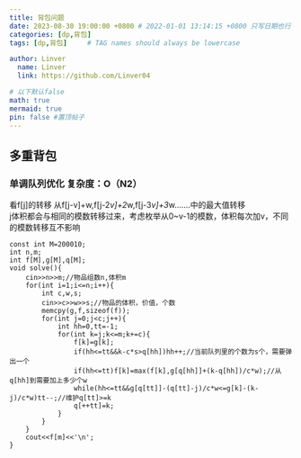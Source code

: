 ```yaml
---
title: 背包问题
date: 2023-08-30 19:00:00 +0800 # 2022-01-01 13:14:15 +0800 只写日期也行；不写秒也行；这样也行 2022-03-09T00:55:42+08:00
categories: [dp,背包]
tags: [dp,背包]     # TAG names should always be lowercase

author: Linver
  name: Linver
  link: https://github.com/Linver04

# 以下默认false
math: true
mermaid: true
pin: false #置顶帖子
---
```

## 多重背包
### 单调队列优化 复杂度：O（N2）
看f[j]的转移
从f[j-v]+w,f[j-2*v]+2*w,f[j-3*v]+3*w.......中的最大值转移<br>
j体积都会与相同的模数转移过来，考虑枚举从0~v-1的模数，体积每次加v，不同的模数转移互不影响
```
const int M=200010;
int n,m;
int f[M],g[M],q[M];
void solve(){
	cin>>n>>m;//物品组数n,体积m
	for(int i=1;i<=n;i++){
		int c,w,s;
		cin>>c>>w>>s;//物品的体积，价值，个数
		memcpy(g,f,sizeof(f));
		for(int j=0;j<c;j++){
			int hh=0,tt=-1;
			for(int k=j;k<=m;k+=c){
				f[k]=g[k];
				if(hh<=tt&&k-c*s>q[hh])hh++;//当前队列里的个数为s个，需要弹出一个
				if(hh<=tt)f[k]=max(f[k],g[q[hh]]+(k-q[hh])/c*w);//从q[hh]到需要加上多少个w
				while(hh<=tt&&g[q[tt]]-(q[tt]-j)/c*w<=g[k]-(k-j)/c*w)tt--;//维护q[tt]>=k
				q[++tt]=k;
			}
		}
	}
	cout<<f[m]<<'\n';
}
```